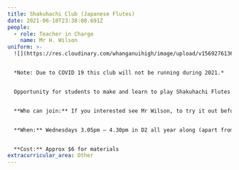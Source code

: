 ```yaml
---
title: Shakuhachi Club (Japanese Flutes)
date: 2021-06-10T23:38:08.691Z
people:
  - role: Teacher in Charge
    name: Mr H. Wilson
uniform: >-
  ![](https://res.cloudinary.com/whanganuihigh/image/upload/v1569276136/Performing%20Arts/shakuhachi.jpg)


  *Note: Due to COVID 19 this club will not be running during 2021.*


  Opportunity for students to make and learn to play Shakuhachi Flutes (End blown Japanese bamboo flutes).


  **Who can join:** If you interested see Mr Wilson, to try it out before you commit


  **When:** Wednesdays 3.05pm – 4.30pm in D2 all year along (apart from when teacher meetings conflict)  


  **Cost:** Approx $6 for materials
extracurricular_area: Other
---
```

